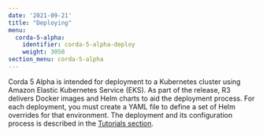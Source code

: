 ```yaml
---
date: '2021-09-21'
title: "Deploying"
menu:
  corda-5-alpha:
    identifier: corda-5-alpha-deploy
    weight: 3050
section_menu: corda-5-alpha
---
```

Corda 5 Alpha is intended for deployment to a Kubernetes cluster using Amazon Elastic Kubernetes Service (EKS).
As part of the release, R3 delivers Docker images and Helm charts to aid the deployment process.
For each deployment, you must create a YAML file to define a set of Helm overrides for that environment.
The deployment and its configuration process is described in the [Tutorials section](/deployment-tutorials/deploy-corda-cluster.html).
